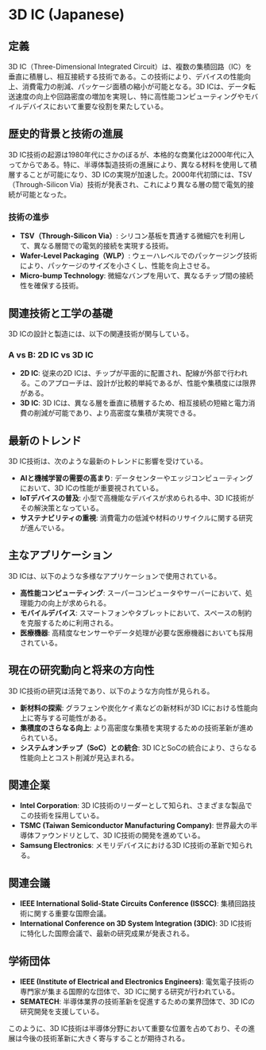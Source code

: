 # 3D IC (Japanese)

## 定義
3D IC（Three-Dimensional Integrated Circuit）は、複数の集積回路（IC）を垂直に積層し、相互接続する技術である。この技術により、デバイスの性能向上、消費電力の削減、パッケージ面積の縮小が可能となる。3D ICは、データ転送速度の向上や回路密度の増加を実現し、特に高性能コンピューティングやモバイルデバイスにおいて重要な役割を果たしている。

## 歴史的背景と技術の進展
3D IC技術の起源は1980年代にさかのぼるが、本格的な商業化は2000年代に入ってからである。特に、半導体製造技術の進展により、異なる材料を使用して積層することが可能になり、3D ICの実現が加速した。2000年代初頭には、TSV（Through-Silicon Via）技術が発表され、これにより異なる層の間で電気的接続が可能となった。

### 技術の進歩
- **TSV（Through-Silicon Via）**: シリコン基板を貫通する微細穴を利用して、異なる層間での電気的接続を実現する技術。
- **Wafer-Level Packaging（WLP）**: ウェーハレベルでのパッケージング技術により、パッケージのサイズを小さくし、性能を向上させる。
- **Micro-bump Technology**: 微細なバンプを用いて、異なるチップ間の接続性を確保する技術。

## 関連技術と工学の基礎
3D ICの設計と製造には、以下の関連技術が関与している。

### A vs B: 2D IC vs 3D IC
- **2D IC**: 従来の2D ICは、チップが平面的に配置され、配線が外部で行われる。このアプローチは、設計が比較的単純であるが、性能や集積度には限界がある。
- **3D IC**: 3D ICは、異なる層を垂直に積層するため、相互接続の短縮と電力消費の削減が可能であり、より高密度な集積が実現できる。

## 最新のトレンド
3D IC技術は、次のような最新のトレンドに影響を受けている。
- **AIと機械学習の需要の高まり**: データセンターやエッジコンピューティングにおいて、3D ICの性能が重要視されている。
- **IoTデバイスの普及**: 小型で高機能なデバイスが求められる中、3D IC技術がその解決策となっている。
- **サステナビリティの重視**: 消費電力の低減や材料のリサイクルに関する研究が進んでいる。

## 主なアプリケーション
3D ICは、以下のような多様なアプリケーションで使用されている。
- **高性能コンピューティング**: スーパーコンピュータやサーバーにおいて、処理能力の向上が求められる。
- **モバイルデバイス**: スマートフォンやタブレットにおいて、スペースの制約を克服するために利用される。
- **医療機器**: 高精度なセンサーやデータ処理が必要な医療機器においても採用されている。

## 現在の研究動向と将来の方向性
3D IC技術の研究は活発であり、以下のような方向性が見られる。
- **新材料の探索**: グラフェンや炭化ケイ素などの新材料が3D ICにおける性能向上に寄与する可能性がある。
- **集積度のさらなる向上**: より高密度な集積を実現するための技術革新が進められている。
- **システムオンチップ（SoC）との統合**: 3D ICとSoCの統合により、さらなる性能向上とコスト削減が見込まれる。

## 関連企業
- **Intel Corporation**: 3D IC技術のリーダーとして知られ、さまざまな製品でこの技術を採用している。
- **TSMC (Taiwan Semiconductor Manufacturing Company)**: 世界最大の半導体ファウンドリとして、3D IC技術の開発を進めている。
- **Samsung Electronics**: メモリデバイスにおける3D IC技術の革新で知られる。

## 関連会議
- **IEEE International Solid-State Circuits Conference (ISSCC)**: 集積回路技術に関する重要な国際会議。
- **International Conference on 3D System Integration (3DIC)**: 3D IC技術に特化した国際会議で、最新の研究成果が発表される。

## 学術団体
- **IEEE (Institute of Electrical and Electronics Engineers)**: 電気電子技術の専門家が集まる国際的な団体で、3D ICに関する研究が行われている。
- **SEMATECH**: 半導体業界の技術革新を促進するための業界団体で、3D ICの研究開発を支援している。

このように、3D IC技術は半導体分野において重要な位置を占めており、その進展は今後の技術革新に大きく寄与することが期待される。